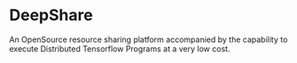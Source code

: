 # DeepShare
An OpenSource resource sharing platform accompanied by the capability to execute Distributed Tensorflow Programs at a very low cost.
